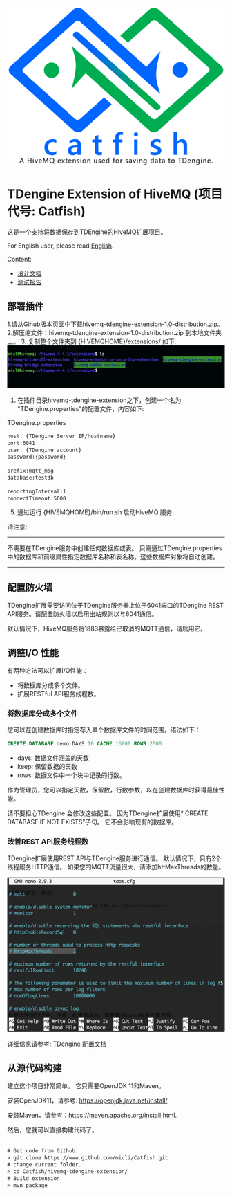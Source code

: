 ![catfish logo](./images/catfish-logo.png)

# TDengine Extension of HiveMQ (项目代号: Catfish)

这是一个支持将数据保存到TDEngine的HiveMQ扩展项目。

For English user, please read [English](index.md).

Content:

+ [设计文档](design_cn.md)
+ [测试报告](testing.md)

## 部署插件

1.请从Gihub版本页面中下载hivemq-tdengine-extension-1.0-distribution.zip。
2.解压缩文件：hivemq-tdengine-extension-1.0-distribution.zip 到本地文件夹上。
3. 复制整个文件夹到 {HIVEMQHOME}/extensions/ 如下:
![extensions folder layout](./images/extension-folder.png)
1. 在插件目录hivemq-tdengine-extension之下，创建一个名为 "TDengine.properties"的配置文件，内容如下:

TDengine.properties
```shell
host: {TDengine Server IP/hostname}
port:6041
user: {TDengine account}
password:{password}

prefix:mqtt_msg
database:testdb

reportingInterval:1
connectTimeout:5000
```
5. 通过运行 {HIVEMQHOME}/bin/run.sh 启动HiveMQ 服务

请注意:
****
不需要在TDengine服务中创建任何数据库或表。 只需通过TDengine.properties中的数据库和前缀属性指定数据库名称和表名称。这些数据库对象将自动创建。
****

## 配置防火墙

TDengine扩展需要访问位于TDengine服务器上位于6041端口的TDengine REST API服务。请配置防火墙以启用出站规则以与6041通信。

默认情况下，HiveMQ服务将1883暴露给已取消的MQTT通信，请启用它。

## 调整I/O 性能

有两种方法可以扩展I/O性能：
+ 将数据库分成多个文件。
+ 扩展RESTful API服务线程数。

### 将数据库分成多个文件

您可以在创建数据库时指定存入单个数据库文件的时间范围。语法如下：

```sql
CREATE DATABASE demo DAYS 10 CACHE 16000 ROWS 2000 
```
+ days: 数据文件涵盖的天数
+ keep: 保留数据的天数
+ rows: 数据文件中一个块中记录的行数。

作为管理员，您可以指定天数，保留数，行数参数，以在创建数据库时获得最佳性能。

请不要担心TDengine 会修改这些配置。 因为TDengine扩展使用“ CREATE DATABASE IF NOT EXISTS”子句。 它不会影响现有的数据库。

### 改善REST API服务线程数

TDengine扩展使用REST API与TDengine服务进行通信。 默认情况下，只有2个线程服务HTTP通信。 如果您的MQTT流量很大，请添加httMaxThreads的数量。

![taos.cfg](./images/tsos.cfg.png)

详细信息请参考:
[TDengine 配置文档](https://www.taosdata.com/en/documentation/administrator/#Configuration-on-Server)

## 从源代码构建

建立这个项目非常简单。 它只需要OpenJDK 11和Maven。

安装OpenJDK11，请参考: https://openjdk.java.net/install/.

安装Maven，请参考：https://maven.apache.org/install.html.

然后，您就可以直接构建代码了。

```shell

# Get code from Github.
> git clone https://www.github.com/micli/Catfish.git
# change current folder.
> cd Catfish/hivemq-tdengine-extension/
# Build extension
> mvn package

```

